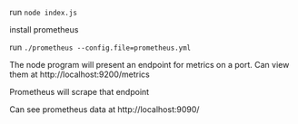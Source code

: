 

run `node index.js`

install prometheus

run `./prometheus --config.file=prometheus.yml`

The node program will present an endpoint for metrics on a port.
Can view them at http://localhost:9200/metrics

Prometheus will scrape that endpoint

Can see prometheus data at http://localhost:9090/


